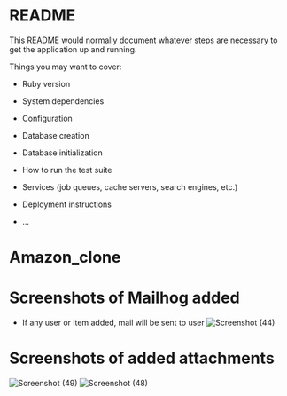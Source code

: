 # README

This README would normally document whatever steps are necessary to get the
application up and running.

Things you may want to cover:

* Ruby version

* System dependencies

* Configuration

* Database creation

* Database initialization

* How to run the test suite

* Services (job queues, cache servers, search engines, etc.)

* Deployment instructions

* ...
# Amazon_clone
# Screenshots of Mailhog added 
- If any user or item added, mail will be sent to user
![Screenshot (44)](https://user-images.githubusercontent.com/75951357/153711835-286dd1ea-1903-4ccc-978a-7afa8c8fcfa3.png)
# Screenshots of added attachments
![Screenshot (49)](https://user-images.githubusercontent.com/75951357/154291850-ec1fa880-312f-444b-8e18-f1a55e91ffbc.png)
![Screenshot (48)](https://user-images.githubusercontent.com/75951357/154291885-1feb4310-3f49-4585-b78d-f9d8b4a9c6aa.png)
